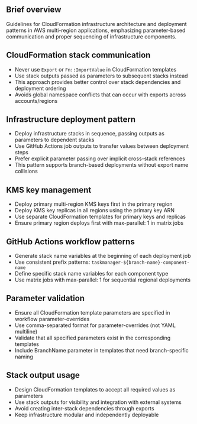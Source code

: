 ## Brief overview
Guidelines for CloudFormation infrastructure architecture and deployment patterns in AWS multi-region applications, emphasizing parameter-based communication and proper sequencing of infrastructure components.

## CloudFormation stack communication
- Never use `Export` or `Fn::ImportValue` in CloudFormation templates
- Use stack outputs passed as parameters to subsequent stacks instead
- This approach provides better control over stack dependencies and deployment ordering
- Avoids global namespace conflicts that can occur with exports across accounts/regions

## Infrastructure deployment pattern
- Deploy infrastructure stacks in sequence, passing outputs as parameters to dependent stacks
- Use GitHub Actions job outputs to transfer values between deployment steps
- Prefer explicit parameter passing over implicit cross-stack references
- This pattern supports branch-based deployments without export name collisions

## KMS key management
- Deploy primary multi-region KMS keys first in the primary region
- Deploy KMS key replicas in all regions using the primary key ARN
- Use separate CloudFormation templates for primary keys and replicas
- Ensure primary region deploys first with max-parallel: 1 in matrix jobs

## GitHub Actions workflow patterns
- Generate stack name variables at the beginning of each deployment job
- Use consistent prefix patterns: `taskmanager-${branch-name}-component-name`
- Define specific stack name variables for each component type
- Use matrix jobs with max-parallel: 1 for sequential regional deployments

## Parameter validation
- Ensure all CloudFormation template parameters are specified in workflow parameter-overrides
- Use comma-separated format for parameter-overrides (not YAML multiline)
- Validate that all specified parameters exist in the corresponding templates
- Include BranchName parameter in templates that need branch-specific naming

## Stack output usage
- Design CloudFormation templates to accept all required values as parameters
- Use stack outputs for visibility and integration with external systems
- Avoid creating inter-stack dependencies through exports
- Keep infrastructure modular and independently deployable